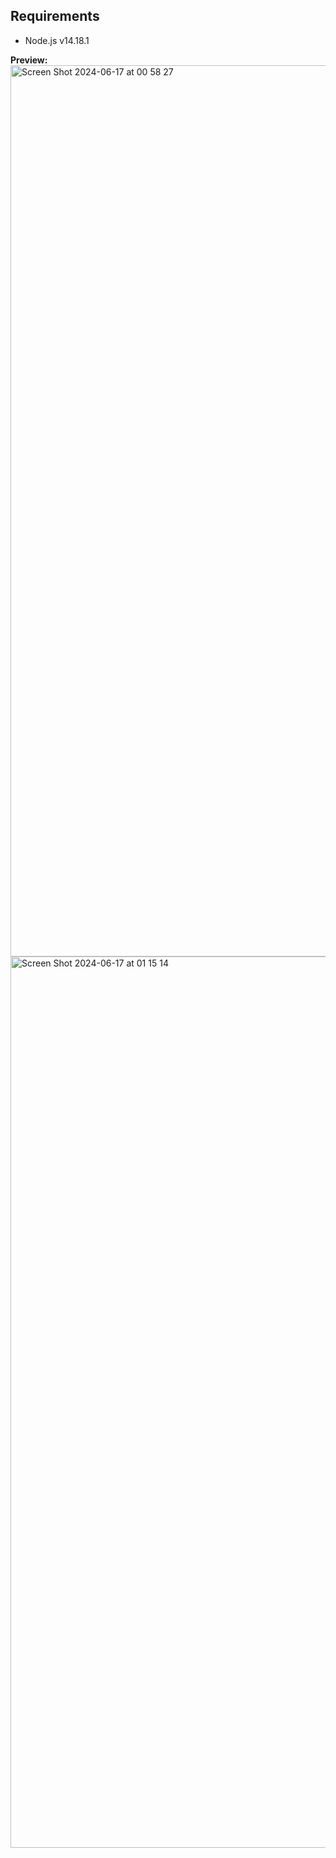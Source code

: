 ## Requirements

- Node.js v14.18.1

**Preview:**
<img width="1426" alt="Screen Shot 2024-06-17 at 00 58 27" src="https://github.com/ViktorBurchenia/shoes_store_platform/assets/117297503/4332b390-feab-4db7-bb80-dbfaf00658d2">
<img width="1426" alt="Screen Shot 2024-06-17 at 01 15 14" src="https://github.com/ViktorBurchenia/shoes_store_platform/assets/117297503/1bc10aca-6d23-4c7d-be12-f00fb1c91253">




